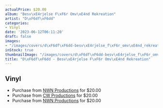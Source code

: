 ```yaml
---
actualPrice: $20.00
album: "Besv\xE4rjelse F\xF6r Omv\xE4nd Rekreation"
artist: "D\xF6df\xF6dd"
categories:
- Vinyl
date: '2023-06-12T06:11:20'
draft: false
images:
- "/images/covers/d\xF6df\xF6dd-besv\xE4rjelse_f\xF6r_omv\xE4nd_rekreation.png"
inStock: true
thumbnailImage: "/images/covers/d\xF6df\xF6dd-besv\xE4rjelse_f\xF6r_omv\xE4nd_rekreation-thumb.png"
title: "D\xF6df\xF6dd - Besv\xE4rjelse F\xF6r Omv\xE4nd Rekreation"
---
```


## Vinyl
* Purchase from [NWN Productions](http://shop.nwnprod.com/index.php?route=product/product&path=75&product_id=18618&sort=pd.name&order=ASC) for $20.00
* Purchase from [CW Productions](https://shop.cwproductions.net/products/dodfodd-besvarjelse-for-omvand-rekreation-lp) for $20.00
* Purchase from [NWN Productions](http://shop.nwnprod.com/index.php?route=product/product&path=75&product_id=35545&sort=pd.name&order=ASC) for $20.00

